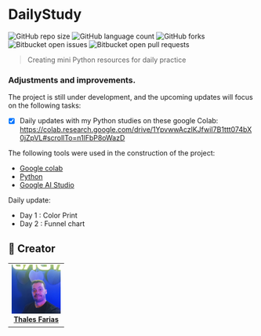 # DailyStudy

![GitHub repo size](https://img.shields.io/github/repo-size/iuricode/README-template?style=for-the-badge)
![GitHub language count](https://img.shields.io/github/languages/count/iuricode/README-template?style=for-the-badge)
![GitHub forks](https://img.shields.io/github/forks/iuricode/README-template?style=for-the-badge)
![Bitbucket open issues](https://img.shields.io/bitbucket/issues/iuricode/README-template?style=for-the-badge)
![Bitbucket open pull requests](https://img.shields.io/bitbucket/pr-raw/iuricode/README-template?style=for-the-badge)



> Creating mini Python resources for daily practice

### Adjustments and improvements.

The project is still under development, and the upcoming updates will focus on the following tasks:

- [x] Daily updates with my Python studies on these google Colab: https://colab.research.google.com/drive/1YpvwwAczlKJfwiI7B1ttt074bX0jZpVL#scrollTo=n1lFbP8oWazD


The following tools were used in the construction of the project:

- [Google colab](<https://colab.google/>)
- [Python](<https://www.python.org/>)
- [Google AI Studio](<https://aistudio.google.com/>)

Daily update:
- Day 1 : Color Print
- Day 2 : Funnel chart




## 🤝 Creator

<table>
  <tr>
    <td align="center">
      <a href="#" title="Thales Farias">
        <img src="IMG_20230429_211838_511.jpg" width="100" alt="Foto do Thales Farias no GitHub"/><br>
        <sub>
          <b><a href="https://www.linkedin.com/in/thalesfreirefarias/" target="_blank">Thales Farias</b>
        </sub>
      </a>
    </td>
  </tr>
</table>
